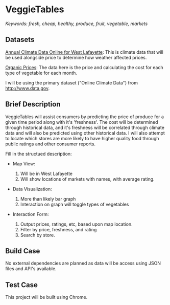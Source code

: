 # VeggieTables

*Keywords: fresh, cheap, healthy, produce, fruit, vegetable, markets*

## Datasets 

[Annual Climate Data Online for West Lafayette](https://www.ncdc.noaa.gov/cdo-web/datasets/ANNUAL/locations/ZIP:47906/detail): This is climate data that will be used alongside price to determine how weather affected prices.

[Organic Prices](http://www.ers.usda.gov/data-products/organic-prices.aspx): The data here is the price and calculating the cost for each type of vegetable for each month. 

I will be using the primary dataset ("Online Climate Data") from http://www.data.gov.
 
## Brief Description
VeggieTables will assist consumers by predicting the price of produce for a given time period along with it's 'freshness'. The cost will be determined through historical data, and it's freshness will be correlated through climate data and will also be predicted using other historical data. I will also attempt to locate which stores are more likely to have higher quality food through public ratings and other consumer reports. 

 Fill in the structued description:
 * Map View:
	1. Will be in West Lafayette
	2. Will show locations of markets with names, with average rating.

 * Data Visualization:
	1. More than likely bar graph
	2. Interaction on graph will toggle types of vegetables
	
 * Interaction Form:
	1. Output prices, ratings, etc, based upon map location.
	2. Filter by price, freshness, and rating
	3. Search by store.

## Build Case
No external dependencies are planned as data will be access using JSON files and API's available. 

## Test Case
This project will be built using Chrome.
